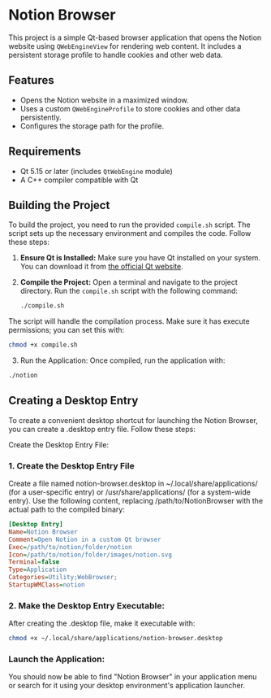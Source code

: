 # Notion Browser

This project is a simple Qt-based browser application that opens the Notion website using `QWebEngineView` for rendering web content. It includes a persistent storage profile to handle cookies and other web data.

## Features

- Opens the Notion website in a maximized window.
- Uses a custom `QWebEngineProfile` to store cookies and other data persistently.
- Configures the storage path for the profile.

## Requirements

- Qt 5.15 or later (includes `QtWebEngine` module)
- A C++ compiler compatible with Qt

## Building the Project

To build the project, you need to run the provided `compile.sh` script. The script sets up the necessary environment and compiles the code. Follow these steps:

1. **Ensure Qt is Installed:**
   Make sure you have Qt installed on your system. You can download it from [the official Qt website](https://www.qt.io/download).

2. **Compile the Project:**
   Open a terminal and navigate to the project directory. Run the `compile.sh` script with the following command:

   ```bash
   ./compile.sh
   ```

The script will handle the compilation process. Make sure it has execute permissions; you can set this with:

```bash
chmod +x compile.sh
```

3. Run the Application:
Once compiled, run the application with:
```bash
./notion
```

## Creating a Desktop Entry
To create a convenient desktop shortcut for launching the Notion Browser, you can create a .desktop entry file. Follow these steps:

Create the Desktop Entry File:
### 1. Create the Desktop Entry File
Create a file named notion-browser.desktop in ~/.local/share/applications/ (for a user-specific entry) or /usr/share/applications/ (for a system-wide entry). Use the following content, replacing /path/to/NotionBrowser with the actual path to the compiled binary:

```ini
[Desktop Entry]
Name=Notion Browser
Comment=Open Notion in a custom Qt browser
Exec=/path/to/notion/folder/notion
Icon=/path/to/notion/folder/images/notion.svg
Terminal=false
Type=Application
Categories=Utility;WebBrowser;
StartupWMClass=notion
```

### 2. Make the Desktop Entry Executable:
After creating the .desktop file, make it executable with:
```bash
chmod +x ~/.local/share/applications/notion-browser.desktop
```

### Launch the Application:
You should now be able to find "Notion Browser" in your application menu or search for it using your desktop environment's application launcher.